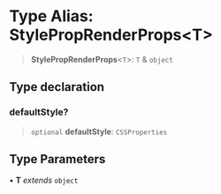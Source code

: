 # Type Alias: StylePropRenderProps\<T\>

> **StylePropRenderProps**\<`T`\>: `T` & `object`

## Type declaration

### defaultStyle?

> `optional` **defaultStyle**: `CSSProperties`

## Type Parameters

• **T** *extends* `object`
